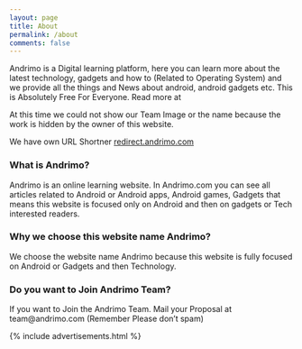 ```yaml
---
layout: page
title: About
permalink: /about
comments: false
---  
```

<div class="row justify-content-between">
<div class="col-md-8 pr-5">  

<p> Andrimo is a Digital learning platform, here you can learn more about the latest technology, gadgets and how to (Related to Operating System) and we provide all the things and News about android, android gadgets etc. This is Absolutely Free For Everyone. Read more at

At this time we could not show our Team Image or the name because the work is hidden by the owner of this website. </p>

<p> We have own URL Shortner <a href="http://redirect.andrimo.com">redirect.andrimo.com</a> </p>

<h3> What is Andrimo? </h3>

<p> Andrimo is an online learning website. In Andrimo.com you can see all articles related to Android or Android apps, Android games, Gadgets that means this website is focused only on Android and then on gadgets or Tech interested readers. </p>

<h3> Why we choose this website name Andrimo? </h3>

<p> We choose the website name Andrimo because this website is fully focused on Android or Gadgets and then Technology. </p>

<h3> Do you want to Join Andrimo Team? </h3>

<p> If you want to Join the Andrimo Team. Mail your Proposal at team@andrimo.com (Remember Please don’t spam) </p>

</div>

<div class="col-md-4">
    
<div class="sticky-top sticky-top-80">

{% include advertisements.html %}

</div>
</div>
</div>
